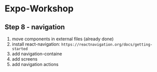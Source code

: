 # Expo-Workshop

## Step 8 - navigation

1. move components in external files (already done)
2. install react-navigation: `https://reactnavigation.org/docs/getting-started`
3. add navigation-containe
4. add screens
5. add navigation actions
